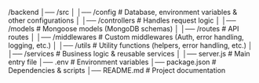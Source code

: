 /backend
│── /src
│   │── /config          # Database, environment variables & other configurations
│   │── /controllers     # Handles request logic
│   │── /models          # Mongoose models (MongoDB schemas)
│   │── /routes          # API routes
│   │── /middlewares     # Custom middlewares (Auth, error handling, logging, etc.)
│   │── /utils           # Utility functions (helpers, error handling, etc.)
│   │── /services        # Business logic & reusable services
│   │── server.js        # Main entry file
│── .env                 # Environment variables
│── package.json         # Dependencies & scripts
│── README.md            # Project documentation
